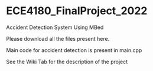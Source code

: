 # ECE4180_FinalProject_2022
Accident Detection System Using MBed

Please download all the files present here.

Main code for accident detection is present in main.cpp

See the Wiki Tab for the description of the project
